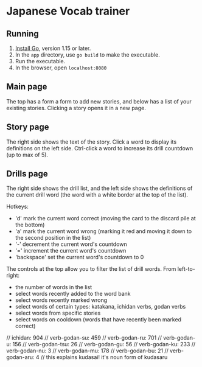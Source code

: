 # Japanese Vocab trainer

## Running

1. [Install Go](https://go.dev/doc/install), version 1.15 or later.
1. In the `app` directory, use `go build` to make the executable.
1. Run the executable.
1. In the browser, open `localhost:8080`

## Main page

The top has a form a form to add new stories, and below has a list of your existing stories. Clicking a story opens it in a new page.

## Story page

The right side shows the text of the story. Click a word to display its definitions on the left side. Ctrl-click a word to increase its drill countdown (up to max of 5).

## Drills page

The right side shows the drill list, and the left side shows the definitions of the current drill word (the word with a white border at the top of the list).

Hotkeys:

- 'd' mark the current word correct (moving the card to the discard pile at the bottom)
- 'a' mark the current word wrong (marking it red and moving it down to the second position in the list)
- '-' decrement the current word's countdown
- '=' increment the current word's countdown
- 'backspace' set the current word's countdown to 0

The controls at the top allow you to filter the list of drill words. From left-to-right:

- the number of words in the list
- select words recently added to the word bank
- select words recently marked wrong
- select words of certain types: katakana, ichidan verbs, godan verbs
- select words from specific stories
- select words on cooldown (words that have recently been marked correct)


// ichidan: 904
// verb-godan-su: 459
// verb-godan-ru: 701
// verb-godan-u: 156
// verb-godan-tsu: 26
// verb-godan-gu: 56
// verb-godan-ku: 233
// verb-godan-nu: 3
// verb-godan-mu: 178
// verb-godan-bu: 21
// verb-godan-aru: 4    // this explains kudasai! it's noun form of kudasaru